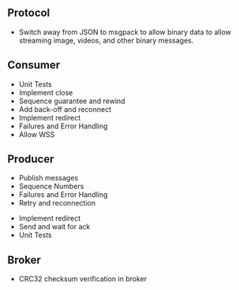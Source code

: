 ## Protocol
- Switch away from JSON to msgpack to allow binary data to allow streaming
  image, videos, and other binary messages.

## Consumer
- Unit Tests
- Implement close
- Sequence guarantee and rewind
- Add back-off and reconnect
- Implement redirect
- Failures and Error Handling
- Allow WSS

## Producer
+ Publish messages
+ Sequence Numbers
+ Failures and Error Handling
+ Retry and reconnection
- Implement redirect
- Send and wait for ack
- Unit Tests

## Broker
- CRC32 checksum verification in broker
